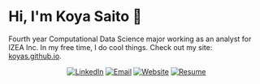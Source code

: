 # Hi, I'm Koya Saito 👋

Fourth year Computational Data Science major working as an analyst for IZEA Inc. In my free time, I do cool things. Check out my site: <a href="koyas.github.io">koyas.github.io</a>. 

<div align="center">
  <a href="https://www.linkedin.com/in/koya-saito-bb9384173"><img alt="LinkedIn" src="https://img.shields.io/badge/Koya_Saito-%230077B5.svg?style=flat&logo=linkedin&logoColor=white"/></a>
  <a href="mailto:koyavsaito@gmail.com"><img alt="Email" src="https://img.shields.io/badge/koyavsaito@gmail.com-D14836?style=flat&logo=gmail&logoColor=white"/></a>
  <a href="https://koyas.github.io/"><img alt="Website" src="https://img.shields.io/website?down_color=lightgrey&down_message=offline&label=koyasaito.com&up_color=green&up_message=online&url=https://koyas.github.io/"/></a>
    <a href="https://koyas.github.io/KoyaS/Saito%2C%20Koya%20Resume%202022.pdf"><img alt="Resume" src="https://img.shields.io/badge/Resume_(last_updated)-Nov_2022-green"/></a>
</div><br/>
